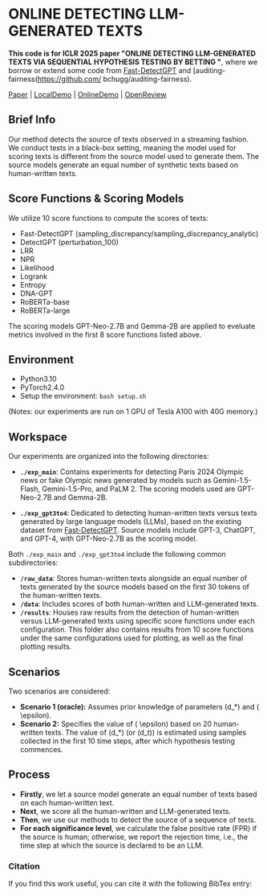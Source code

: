 # ONLINE DETECTING LLM-GENERATED TEXTS
**This code is for ICLR 2025 paper "ONLINE DETECTING LLM-GENERATED TEXTS VIA SEQUENTIAL HYPOTHESIS TESTING BY BETTING "**, where we borrow or extend some code from [Fast-DetectGPT](https://github.com/baoguangsheng/fast-detect-gpt) and [auditing-fairness(https://github.com/ bchugg/auditing-fairness).

[Paper](url) 
| [LocalDemo](#local-demo)
| [OnlineDemo](http://region-9.autodl.pro:21504/)
| [OpenReview](https://openreview.net/forum?id=Bpcgcr8E8Z)

## Brief Info
Our method detects the source of texts observed in a streaming fashion. We conduct tests in a black-box setting, meaning the model used for scoring texts is different from the source model used to generate them. The source models generate an equal number of synthetic texts based on human-written texts.

## Score Functions & Scoring Models
We utilize 10 score functions to compute the scores of texts:
* Fast-DetectGPT (sampling_discrepancy/sampling_discrepancy_analytic)
* DetectGPT (perturbation_100)
* LRR 
* NPR 
* Likelihood
* Logrank
* Entropy
* DNA-GPT
* RoBERTa-base
* RoBERTa-large

The scoring models GPT-Neo-2.7B and Gemma-2B are applied to eveluate metrics involved in the first 8 score functions listed above.

## Environment
* Python3.10
* PyTorch2.4.0
* Setup the environment:
  ```bash setup.sh```
  
(Notes: our experiments are run on 1 GPU of Tesla A100 with 40G memory.)

## Workspace
Our experiments are organized into the following directories:
- **`./exp_main`**: Contains experiments for detecting Paris 2024 Olympic news or fake Olympic news generated by models such as Gemini-1.5-Flash, Gemini-1.5-Pro, and PaLM 2. The scoring models used are GPT-Neo-2.7B and Gemma-2B.

- **`./exp_gpt3to4`**: Dedicated to detecting human-written texts versus texts generated by large language models (LLMs), based on the existing dataset from [Fast-DetectGPT](https://github.com/baoguangsheng/fast-detect-gpt). Source models include GPT-3, ChatGPT, and GPT-4, with GPT-Neo-2.7B as the scoring model.

Both `./exp_main` and `./exp_gpt3to4` include the following common subdirectories:
- **`/raw_data`**: Stores human-written texts alongside an equal number of texts generated by the source models based on the first 30 tokens of the human-written texts.
- **`/data`**: Includes scores of both human-written and LLM-generated texts.
- **`/results`**: Houses raw results from the detection of human-written versus LLM-generated texts using specific score functions under each configuration. This folder also contains results from 10 score functions under the same configurations used for plotting, as well as the final plotting results.
  
## Scenarios
Two scenarios are considered:
* **Scenario 1 (oracle):** Assumes prior knowledge of parameters \(d_*\) and \( \epsilon\).
* **Scenario 2:** Specifies the value of \( \epsilon\) based on 20 human-written texts. The value of \(d_*\) (or \(d_t\)) is estimated using samples collected in the first 10 time steps, after which hypothesis testing commences.

## Process
* **Firstly**, we let a source model generate an equal number of texts based on each human-written text.
* **Next**, we score all the human-written and LLM-generated texts.
* **Then**, we use our methods to detect the source of a sequence of texts.
* **For each significance level**, we calculate the false positive rate (FPR) if the source is human; otherwise, we report the rejection time, i.e., the time step at which the source is declared to be an LLM.


### Citation
If you find this work useful, you can cite it with the following BibTex entry:

   
